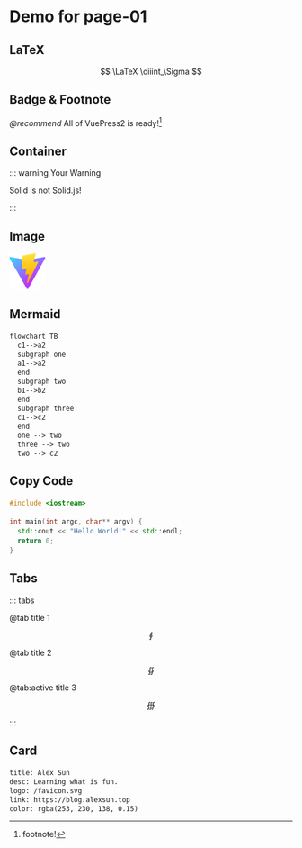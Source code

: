 # Demo for page-01

## LaTeX

$$
\LaTeX \oiiint_\Sigma
$$

## Badge & Footnote

*@recommend* All of VuePress2 is ready![^1]

[^1]: footnote!

## Container

::: warning Your Warning

Solid is not Solid.js!

:::

## Image

![favicon](/favicon.svg)

## Mermaid

```mermaid
flowchart TB
  c1-->a2
  subgraph one
  a1-->a2
  end
  subgraph two
  b1-->b2
  end
  subgraph three
  c1-->c2
  end
  one --> two
  three --> two
  two --> c2
```

## Copy Code

```cpp
#include <iostream>

int main(int argc, char** argv) {
  std::cout << "Hello World!" << std::endl;
  return 0;
}
```

## Tabs

::: tabs

@tab title 1

$$
\oint
$$

@tab title 2

$$
\oiint
$$

@tab:active title 3

$$
\oiiint
$$

:::

## Card

```card
title: Alex Sun
desc: Learning what is fun.
logo: /favicon.svg
link: https://blog.alexsun.top
color: rgba(253, 230, 138, 0.15)
```
